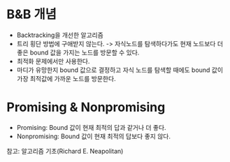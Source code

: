 # B&B 개념
* Backtracking을 개선한 알고리즘
* 트리 횡단 방법에 구애받지 않는다. -> 자식노드를 탐색하다가도 현재 노드보다 더 좋은 bound 값을 가지는 노드를 방문할 수 있다.
* 최적화 문제에서만 사용한다.
* 마디가 유망한지 bound 값으로 결정하고 자식 노드를 탐색할 때에도 bound 값이 가장 최적값에 가까운 노드를 방문한다.

# Promising & Nonpromising
* Promising: Bound 값이 현재 최적의 답과 같거나 더 좋다.
* Nonpromising: Bound 값이 현재 최적의 답보다 좋지 않다.

참고: 알고리즘 기초(Richard E. Neapolitan)
